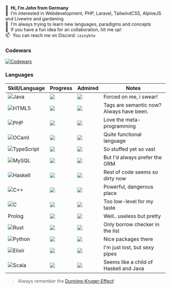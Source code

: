 👋 &nbsp;**Hi, I’m John from Germany**<br>
👀 &nbsp;I’m interested in Webdevelopment, PHP, Laravel, TailwindCSS, AlpineJS and Livewire and gardening<br>
🌱 &nbsp;I’m always trying to learn new languages, paradigms and concepts<br>
💞️ &nbsp;If you have a fun idea for an collaboration, hit me up!<br>
📫 &nbsp;You can reach me on Discord: `cainybtw`<br>

### Codewars
[![Codewars](https://www.codewars.com/users/cainydev/badges/large)](https://www.codewars.com/users/cainydev/)

### Languages
| Skill/Language | Progress | Admired | Notes |
|----------------|----------|---------|-------|
| ![Java](https://img.shields.io/badge/java-%23ED8B00.svg?style=for-the-badge&logo=openjdk&logoColor=white) | ![](https://geps.dev/progress/90) | ![](https://geps.dev/progress/5) | Forced on me, i swear! |
| ![HTML5](https://img.shields.io/badge/html5-%23E34F26.svg?style=for-the-badge&logo=html5&logoColor=white) | ![](https://geps.dev/progress/85) | ![](https://geps.dev/progress/60) | Tags are semantic now? Always have been. |
| ![PHP](https://img.shields.io/badge/php-%23777BB4.svg?style=for-the-badge&logo=php&logoColor=white) | ![](https://geps.dev/progress/75) | ![](https://geps.dev/progress/60) | Love the meta-programming |
| ![OCaml](https://img.shields.io/badge/Ocaml-c24f1e?style=for-the-badge&logo=ocaml&logoColor=white) | ![](https://geps.dev/progress/70) | ![](https://geps.dev/progress/90) | Quite functional language |
| ![TypeScript](https://img.shields.io/badge/typescript-%23007ACC.svg?style=for-the-badge&logo=typescript&logoColor=white) | ![](https://geps.dev/progress/70) | ![](https://geps.dev/progress/15) | So stuffed yet so vast |
| ![MySQL](https://img.shields.io/badge/mysql-4479A1.svg?style=for-the-badge&logo=mysql&logoColor=white) | ![](https://geps.dev/progress/70) | ![](https://geps.dev/progress/40) | But I'd always prefer the ORM |
| ![Haskell](https://img.shields.io/badge/Haskell-5e5086?style=for-the-badge&logo=haskell&logoColor=white) | ![](https://geps.dev/progress/45) | ![](https://geps.dev/progress/95) | Rest of code seems so dirty now | 
| ![C++](https://img.shields.io/badge/c++-%2300599C.svg?style=for-the-badge&logo=c%2B%2B&logoColor=white) | ![](https://geps.dev/progress/40) | ![](https://geps.dev/progress/70) | Powerful, dangerous place |
| ![C](https://img.shields.io/badge/c-%2300599C.svg?style=for-the-badge&logo=c&logoColor=white) | ![](https://geps.dev/progress/30) | ![](https://geps.dev/progress/55) | Too low-level for my taste |
| Prolog | ![](https://geps.dev/progress/15)  | ![](https://geps.dev/progress/80) |  Well.. useless but pretty |
| ![Rust](https://img.shields.io/badge/rust-%23000000.svg?style=for-the-badge&logo=rust&logoColor=white) | ![](https://geps.dev/progress/15) | ![](https://geps.dev/progress/90) |  Only borrow checker in the list |
| ![Python](https://img.shields.io/badge/python-3670A0?style=for-the-badge&logo=python&logoColor=ffdd54) | ![](https://geps.dev/progress/10) | ![](https://geps.dev/progress/40) | Nice packages there |
| ![Elixir](https://img.shields.io/badge/elixir-%234B275F.svg?style=for-the-badge&logo=elixir&logoColor=white) | ![](https://geps.dev/progress/8) | ![](https://geps.dev/progress/50) | I'm just lost, but sexy pipes |
| ![Scala](https://img.shields.io/badge/scala-%23DC322F.svg?style=for-the-badge&logo=scala&logoColor=white) | ![](https://geps.dev/progress/3) | ![](https://geps.dev/progress/80) | Seems like a child of Haskell and Java |
> Always remember the [Dunning-Kruger-Effect](https://de.wikipedia.org/wiki/Dunning-Kruger-Effekt)! 
